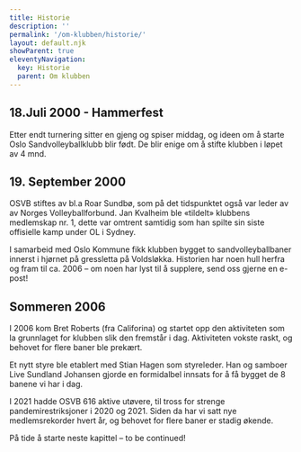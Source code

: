 ```yaml
---
title: Historie
description: ''
permalink: '/om-klubben/historie/'
layout: default.njk
showParent: true
eleventyNavigation:
  key: Historie
  parent: Om klubben
---
```


## 18.Juli 2000 - Hammerfest
Etter endt turnering sitter en gjeng og spiser middag, og ideen om å starte Oslo Sandvolleyballklubb blir født. De blir enige om å stifte klubben i løpet av 4 mnd.

## 19. September 2000
OSVB stiftes av bl.a Roar Sundbø, som på det tidspunktet også var leder av av Norges Volleyballforbund. Jan Kvalheim ble «tildelt» klubbens medlemskap nr. 1, dette var omtrent samtidig som han spilte sin siste offisielle kamp under OL i Sydney.

I samarbeid med Oslo Kommune fikk klubben bygget to sandvolleyballbaner innerst i hjørnet på gressletta på Voldsløkka. Historien har noen hull herfra og fram til ca. 2006 – om noen har lyst til å supplere, send oss gjerne en e-post!

## Sommeren 2006
I 2006 kom Bret Roberts (fra Califorina) og startet opp den aktiviteten som la grunnlaget for klubben slik den fremstår i dag. Aktiviteten vokste raskt, og behovet for flere baner ble prekært. 

Et nytt styre ble etablert med Stian Hagen som styreleder. Han og samboer Live Sundland Johansen gjorde en formidalbel innsats for å få bygget de 8 banene vi har i dag.

I 2021 hadde OSVB 616 aktive utøvere, til tross for strenge pandemirestriksjoner i 2020 og 2021. Siden da har vi satt nye medlemsrekorder hvert år, og behovet for flere baner er stadig økende. 

På tide å starte neste kapittel – to be continued!